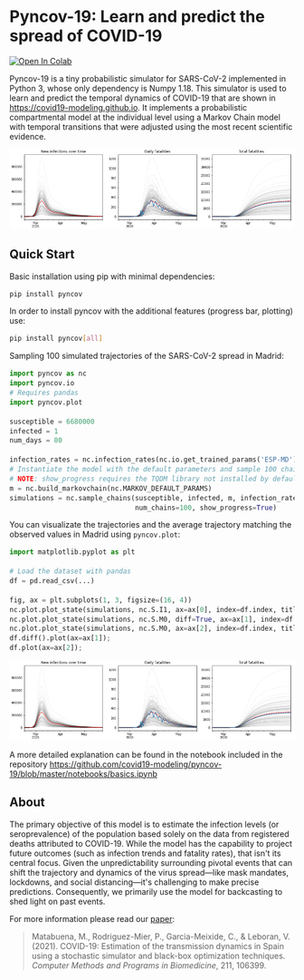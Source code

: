 # Pyncov-19: Learn and predict the spread of COVID-19
[![Open In Colab](https://colab.research.google.com/assets/colab-badge.svg)](https://colab.research.google.com/drive/1LzTsXcisv_v_w4q6o9GxvuAzToExFGaG?usp=sharing)

Pyncov-19 is a tiny probabilistic simulator for SARS-CoV-2 implemented in Python 3, whose only dependency is Numpy 1.18.
This simulator is used to learn and predict the temporal dynamics of COVID-19 that are shown in https://covid19-modeling.github.io. It implements a probabilistic compartmental model at the individual level using a Markov Chain model with temporal transitions that were adjusted using the most recent scientific evidence.

![](https://github.com/covid19-modeling/pyncov-19/raw/master/notebooks/assets/madrid_example.png)

## Quick Start

Basic installation using pip with minimal dependencies:

```bash
pip install pyncov
```

In order to install pyncov with the additional features (progress bar, plotting) use:

```bash
pip install pyncov[all]
```

Sampling 100 simulated trajectories of the SARS-CoV-2 spread in Madrid:

```python
import pyncov as nc
import pyncov.io
# Requires pandas
import pyncov.plot

susceptible = 6680000
infected = 1
num_days = 80

infection_rates = nc.infection_rates(nc.io.get_trained_params('ESP-MD'), num_days=60)
# Instantiate the model with the default parameters and sample 100 chains
# NOTE: show_progress requires the TQDM library not installed by default.
m = nc.build_markovchain(nc.MARKOV_DEFAULT_PARAMS)
simulations = nc.sample_chains(susceptible, infected, m, infection_rates, 
                               num_chains=100, show_progress=True)

```

You can visualizate the trajectories and the average trajectory matching the observed values in Madrid using `pyncov.plot`:

```python
import matplotlib.pyplot as plt

# Load the dataset with pandas
df = pd.read_csv(...)

fig, ax = plt.subplots(1, 3, figsize=(16, 4))
nc.plot.plot_state(simulations, nc.S.I1, ax=ax[0], index=df.index, title="New infections over time")
nc.plot.plot_state(simulations, nc.S.M0, diff=True, ax=ax[1], index=df.index, title="Daily fatalities")
nc.plot.plot_state(simulations, nc.S.M0, ax=ax[2], index=df.index, title="Total fatalities")
df.diff().plot(ax=ax[1]);
df.plot(ax=ax[2]);
```
![](https://github.com/covid19-modeling/pyncov-19/raw/master/notebooks/assets/madrid_example.png)

A more detailed explanation can be found in the notebook included in the repository https://github.com/covid19-modeling/pyncov-19/blob/master/notebooks/basics.ipynb



## About
The primary objective of this model is to estimate the infection levels (or seroprevalence) of the population based solely on the data from registered deaths attributed to COVID-19. While the model has the capability to project future outcomes (such as infection trends and fatality rates), that isn't its central focus. Given the unpredictability surrounding pivotal events that can shift the trajectory and dynamics of the virus spread—like mask mandates, lockdowns, and social distancing—it's challenging to make precise predictions. Consequently, we primarily use the model for backcasting to shed light on past events.

For more information please read our [paper](https://doi.org/10.1016/j.cmpb.2021.106399):

> Matabuena, M., Rodriguez-Mier, P., Garcia-Meixide, C., & Leboran, V. (2021). COVID-19: Estimation of the transmission dynamics in Spain using a stochastic simulator and black-box optimization techniques. *Computer Methods and Programs in Biomedicine*, 211, 106399.


